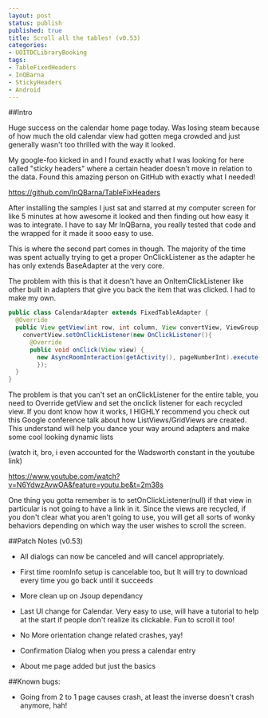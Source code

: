 ```yaml
---
layout: post
status: publish
published: true
title: Scroll all the tables! (v0.53)
categories:
- UOITDCLibraryBooking
tags:
- TableFixedHeaders
- InQBarna
- StickyHeaders
- Android
---
```

##Intro

Huge success on the calendar home page today. Was losing steam because
of how much the old calendar view had gotten mega crowded and just
generally wasn't too thrilled with the way it looked.

My google-foo kicked in and I found exactly what I was looking for here
called "sticky headers" where a certain header doesn't move in relation
to the data. Found this amazing person on GitHub with exactly what I
needed!

https://github.com/InQBarna/TableFixHeaders

After installing the samples I just sat and starred at my computer
screen for like 5 minutes at how awesome it looked and then finding out
how easy it was to integrate. I have to say Mr InQBarna, you really
tested that code and the wrapped for it made it sooo easy to use. 

This is where the second part comes in though. The majority of the time was
spent actually trying to get a proper OnClickListener as the adapter he
has only extends BaseAdapter at the very core.

The problem with this is that it doesn't have an OnItemClickListener
like other built in adapters that give you back the item that was
clicked. I had to make my own.

```java
public class CalendarAdapter extends FixedTableAdapter {
  @Override
  public View getView(int row, int column, View convertView, ViewGroup parent) {
    convertView.setOnClickListener(new OnClickListener(){
      @Override
      public void onClick(View view) {
        new AsyncRoomInteraction(getActivity(), pageNumberInt).execute();
        });
  }
}
```
The problem is that you can't set an onClickListener for the entire table, you need to Override getView and set the onclick listener for each recycled view. If you dont know how it works, I HIGHLY recommend you check out this Google conference talk about how ListViews/GridViews are created. This understand will help you dance your way around adapters and make some cool looking dynamic lists

(watch it, bro, i even accounted for the Wadsworth constant in the youtube link)

https://www.youtube.com/watch?v=N6YdwzAvwOA&feature=youtu.be&t=2m38s

One thing you gotta remember is to setOnClickListener(null) if that view in particular is not going to have a link in it. Since the views are recycled, if you don't clear what you aren't going to use, you will get all sorts of wonky behaviors depending on which way the user wishes to scroll the screen.

##Patch Notes (v0.53)

* All dialogs can now be canceled and will cancel appropriately.

* First time roomInfo setup is cancelable too, but It will try to download every time you go back until it succeeds

* More clean up on Jsoup dependancy

* Last UI change for Calendar. Very easy to use, will have a tutorial to help at the start if people don't realize its clickable. Fun to scroll it too!

* No More orientation change related crashes, yay!

* Confirmation Dialog when you press a calendar entry

* About me page added but just the basics

##Known bugs:

* Going from 2 to 1 page causes crash, at least the inverse doesn't crash anymore, hah!
